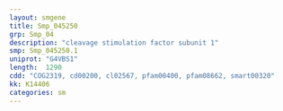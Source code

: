 ```yaml
---
layout: smgene
title: Smp_045250
grp: Smp_04
description: "cleavage stimulation factor subunit 1"
smp: Smp_045250.1
uniprot: "G4VBS1"
length:  1290
cdd: "COG2319, cd00200, cl02567, pfam00400, pfam08662, smart00320"
kk: K14406
categories: sm
---
```

